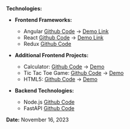 **Technologies:**

* **Frontend Frameworks:**
    * Angular  [Github Code](https://github.com/TheAhmadSharif/ng.ecom) ->  [Demo Link](https://theahmadsharif.github.io/ng.ecom/)
    * React  [Github Code](https://github.com/TheAhmadSharif/react.ecom) ->  [Demo Link](https://theahmadsharif.github.io/react.ecom/)
    * Redux  [Github Code](https://github.com/TheAhmadSharif/Web/tree/main/Frontend/Redux) 


* **Additional Frontend Projects:**
    * Calculator: [Github Code](https://github.com/TheAhmadSharif/calculator) ->  [Demo](https://theahmadsharif.github.io/calculator)
    * Tic Tac Toe Game: [Github Code](https://github.com/TheAhmadSharif/tictac) -> [Demo](https://theahmadsharif.github.io/tictac)
    * HTML5: [Github Code](https://github.com/TheAhmadSharif/html5) ->  [Demo](https://theahmadsharif.github.io/html5/wall.html)
    
    

* **Backend Technologies:**
    * Node.js [Github Code](https://github.com/TheAhmadSharif/calculator)
    * FastAPI [Github Code](https://github.com/TheAhmadSharif/Web/tree/main/BackEnd/Python/FastAPI)
 
**Date:** November 16, 2023